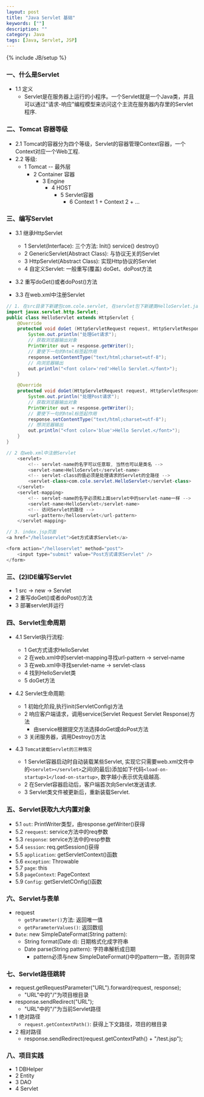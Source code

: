 ```yaml
---
layout: post
title: "Java Servlet 基础"
keywords: [""]
description: ""
category: Java
tags: [Java, Servlet, JSP]
---
```

{% include JB/setup %}

### 一、什么是Servlet
* 1.1 定义
    * Servlet是在服务器上运行的小程序。一个Servlet就是一个Java类，并且可以通过"请求-响应"编程模型来访问这个主流在服务器内存里的Servlet程序.

### 二、Tomcat 容器等级
* 2.1 Tomcat的容器分为四个等级，Servlet的容器管理Context容器，一个Context对应一个Web工程.
* 2.2 等级:
    * 1 Tomcat -- 最外层
        * 2 Container 容器
            * 3 Engine
                * 4 HOST
                    * 5 Servlet容器
                        * 6 Context 1 + Context 2 + ... 

### 三、编写Servlet
* 3.1 继承HttpServlet
    * 1 Servlet(Interface): 三个方法: Init() service() destroy()
    * 2 GenericServlet(Abstract Class): 与协议无关的Servlet
    * 3 HttpServlet(Abstract Class): 实现Http协议的Servlet
    * 4 自定义Servlet: 一般重写(覆盖) doGet、doPost方法

* 3.2 重写doGet()或者doPost()方法

* 3.3 在web.xml中注册Servlet

```Java
// 1. 在src目录下新建包com.cole.servlet, 在servlet包下新建类HelloServlet.java
import javax.servlet.http.Servlet;
public class HelloServlet extends HttpServlet {
    @Override
    protected void doGet (HttpServletRequest request, HttpServletResponse response) throws ServletException, IOException {
        System.out.println("处理Get请求");
        // 获取浏览器输出对象
        PrintWriter out = response.getWriter();
        // 要使下一句的html标签起作用
        response.setContentType("text/html;charset=utf-8");
        // 向浏览器输出
        out.println("<font color='red'>Hello Servlet.</font>");
    }

    @Override
    protected void doGet(HttpServletRequest request, HttpServletResponse response) throws ServletException, IOException {
        System.out.println("处理Post请求");
        // 获取浏览器输出对象
        PrintWriter out = response.getWriter();
        // 要使下一句的html标签起作用
        response.setContentType("text/html;charset=utf-8");
        // 想浏览器输出
        out.println("<font color='blue'>Hello Servlet.</font>");
    }
}
```

```Java
// 2 在web.xml中注册Servlet
    <servlet>
        <!-- servlet-name的名字可以任意取, 当然也可以是类名 -->
        <servlet-name>HelloServlet</servlet-name>
        <!-- servlet-class的值必须是处理请求的Servlet的全路径 -->
        <servlet-class>com.cole.servlet.HelloServlet</servlet-class>
    </servlet>
    <servlet-mapping>
        <!-- servlet-name的名字必须和上面servlet中的servlet-name一样 -->
        <servlet-name>HelloServlet</servlet-name>
        <!-- 访问Servlet的路径 -->
        <url-pattern>/helloservlet</url-pattern>
    </servlet-mapping>
```

```Java
// 3. index.jsp页面
<a href="/helloservlet">Get方式请求Servlet</a>

<form action="/helloservlet" method="post">
    <input type="submit" value="Post方式请求Servlet" />
</form>
```

### 三、(2)IDE编写Servlet
* 1 src -> new -> Servlet
* 2 重写doGet()或者doPost()方法
* 3 部署servlet并运行

### 四、Servlet生命周期
* 4.1 Servlet执行流程:
    * 1 Get方式请求HelloServlet
    * 2 在web.xml中的servlet-mapping寻找url-pattern -> servel-name
    * 3 在web.xml中寻找servlet-name -> servlet-class
    * 4 找到HelloServlet类
    * 5 doGet方法

* 4.2 Servlet生命周期:
    * 1 初始化阶段,执行init(ServletConfig)方法
    * 2 响应客户端请求，调用service(Servlet Request Servlet Response)方法
        * 由service根据提交方法选择doGet或doPost方法
    * 3 关闭服务器，调用Destroy()方法

* 4.3 `Tomcat装载Servlet的三种情况`
    * 1 Servlet容器启动时自动装载某些Servlet, 实现它只需要web.xml文件中的`<servlet></servlet>`之间(的最后)添加如下代码`<load-on-startup>1</load-on-startup>`, 数字越小表示优先级越高.
    * 2 在Servlet容器启动后，客户端首次向Servlet发送请求.
    * 3 Servlet类文件被更新后，重新装载Servlet.

### 五、Servlet获取九大内置对象
* 5.1 `out`: PrintWriter类型，由response.getWriter()获得
* 5.2 `reequest`: service方法中的req参数
* 5.3 `response`: service方法中的resp参数
* 5.4 `session`: req.getSession()获得
* 5.5 `application`: getServletContext()函数
* 5.6 `exception`: Throwable
* 5.7 `page`: this
* 5.8 `pageContext`: PageContext
* 5.9 `Config`: getServletCOnfig()函数

### 六、Servlet与表单
* request
    * `getParameter()`方法: 返回唯一值
    * `getParameterValues()`: 返回数组
* `Date`: new SimpleDateFormat(String pattern):
    * String format(Date d): 日期格式化成字符串
    * Date parse(String pattern): 字符串解析成日期
        * pattern必须与new SimpleDateFormat()中的pattern一致，否则异常

### 七、Servlet路径跳转
* request.getRequestParameter("URL").forward(request, response);
    * "URL"中的"/"为项目根目录
* response.sendRedirect("URL");
    * "URL"中的"/"为当前Servlet路径
* 1 绝对路径
    * `request.getContextPath()`: 获得上下文路径，项目的根目录
* 2 相对路径
    * response.sendRedirect(request.getContextPath() + "/test.jsp");

### 八、项目实践
* 1 DBHelper
* 2 Entity
* 3 DAO
* 4 Servlet

